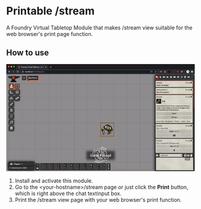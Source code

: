 # Printable /stream

A Foundry Virtual Tabletop Module that makes /stream view suitable for the web browser's print page function.

## How to use

![Priview Image](Preview.gif)

1. Install and activate this module.
2. Go to the \<your-hostname>/stream page or just click the **Print** button, which is right above the chat textinput box.
3. Print the /stream view page with your web browser's print function.

